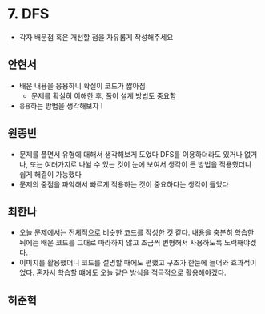 # 7. DFS

- 각자 배운점 혹은 개선할 점을 자유롭게 작성해주세요


## 안현서
- 배운 내용을 응용하니 확실이 코드가 짧아짐
	- 문제를 확실히 이해한 후, 풀이 설계 방법도 중요함
- `응용`하는 방법을 생각해보자 !

## 원종빈
- 문제를 풀면서 유형에 대해서 생각해보게 도었다 DFS를 이용하더라도 있거나 없거나, 또는 여러가지로 나뉠 수 있는 것이 눈에 보여서 생각이 든 방법을 적용했더니 쉽게 해결이 가능했다 
- 문제의 중점을 파악해서 빠르게 적용하는 것이 중요하다는 생각이 들었다

## 최한나
- 오늘 문제에서는 전체적으로 비슷한 코드를 작성한 것 같다. 내용을 충분히 학습한 뒤에는 배운 코드를 그대로 따라하지 않고 조금씩 변형해서 사용하도록 노력해야겠다.
- 이미지를 활용했더니 코드를 설명할 때에도 편했고 구조가 한눈에 들어와 효과적이었다. 혼자서 학습할 떄에도 오늘 같은 방식을 적극적으로 활용해야겠다. 


## 허준혁
